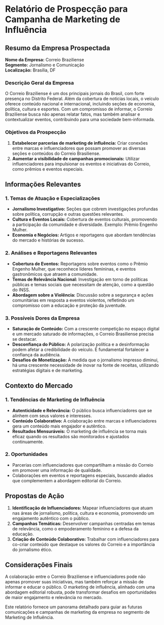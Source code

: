 # Relatório de Prospecção para Campanha de Marketing de Influência

## Resumo da Empresa Prospectada
**Nome da Empresa:** Correio Braziliense  
**Segmento:** Jornalismo e Comunicação  
**Localização:** Brasília, DF

### Descrição Geral da Empresa
O Correio Braziliense é um dos principais jornais do Brasil, com forte presença no Distrito Federal. Além da cobertura de notícias locais, o veículo oferece conteúdo nacional e internacional, incluindo seções de economia, política, cultura e esportes. Com um compromisso de informar, o Correio Braziliense busca não apenas relatar fatos, mas também analisar e contextualizar eventos, contribuindo para uma sociedade bem-informada.

### Objetivos da Prospecção
1. **Estabelecer parcerias de marketing de influência:** Criar conexões entre marcas e influenciadores que possam promover as diversas seções e conteúdos do Correio Brasiliense.
2. **Aumentar a visibilidade de campanhas promocionais:** Utilizar influenciadores para impulsionar os eventos e iniciativas do Correio, como prêmios e eventos especiais.

## Informações Relevantes
### 1. Temas de Atuação e Especializações
- **Jornalismo Investigativo:** Seções que cobrem investigações profundas sobre política, corrupção e outras questões relevantes.
- **Cultura e Eventos Locais:** Cobertura de eventos culturais, promovendo a participação da comunidade e diversidade. Exemplo: Prêmio Engenho Mulher.
- **Economia e Negócios:** Artigos e reportagens que abordam tendências do mercado e histórias de sucesso.

### 2. Análises e Reportagens Relevantes
- **Cobertura de Eventos:** Reportagens sobre eventos como o Prêmio Engenho Mulher, que reconhece líderes femininas, e eventos gastronômicos que atraem a comunidade.
- **Temas de Relevância Nacional:** Investigação em torno de políticas públicas e temas sociais que necessitam de atenção, como a questão do INSS.
- **Abordagem sobre a Violência:** Discussão sobre a segurança e ações comunitárias em resposta a eventos violentos, refletindo um compromisso com a educação e proteção da juventude.

### 3. Possíveis Dores da Empresa
- **Saturação de Conteúdo:** Com a crescente competição no espaço digital e um mercado saturado de informações, o Correio Brasiliense precisa se destacar.
- **Desconfiança do Público:** A polarização política e a desinformação podem afetar a credibilidade do veículo. É fundamental fortalecer a confiança da audiência.
- **Desafios de Monetização:** À medida que o jornalismo impresso diminui, há uma crescente necessidade de inovar na fonte de receitas, utilizando estratégias digitais e de marketing.

## Contexto do Mercado
### 1. Tendências de Marketing de Influência
- **Autenticidade e Relevância:** O público busca influenciadores que se alinhem com seus valores e interesses.
- **Conteúdo Colaborativo:** A colaboração entre marcas e influenciadores gera um conteúdo mais engajador e autêntico.
- **Resultados Mensuráveis:** O marketing de influência se torna mais eficaz quando os resultados são monitorados e ajustados continuamente.

### 2. Oportunidades
- Parcerias com influenciadores que compartilham a missão do Correio em promover uma informação de qualidade.
- Colaborações em eventos e reportagens especiais, buscando aliados que complementem a abordagem editorial do Correio.

## Propostas de Ação
1. **Identificação de Influenciadores:** Mapear influenciadores que atuam nas áreas de jornalismo, política, cultura e economia, promovendo um engajamento autêntico com o público.
2. **Campanhas Temáticas:** Desenvolver campanhas centradas em temas de relevância, como o empoderamento feminino e a defesa da educação.
3. **Criação de Conteúdo Colaborativo:** Trabalhar com influenciadores para co-criar conteúdo que destaque os valores do Correio e a importância do jornalismo ético.

## Considerações Finais
A colaboração entre o Correio Braziliense e influenciadores pode não apenas promover suas iniciativas, mas também reforçar a missão de informar e educar o público. O marketing de influência, alinhado com uma abordagem editorial robusta, pode transformar desafios em oportunidades de maior engajamento e relevância no mercado. 

Este relatório fornece um panorama detalhado para guiar as futuras comunicações e campanhas de marketing da empresa no segmento de Marketing de Influência.